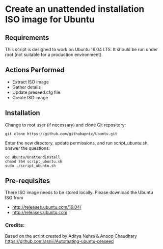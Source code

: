 # Create an unattended installation ISO image for Ubuntu
## Requirements
This script is designed to work on Ubuntu 16.04 LTS. It should be run under root (not suitable for a production environment).
## Actions Performed
* Extract ISO image
* Gather details
* Update preseed.cfg file
* Create ISO image

## Installation
Change to root user (if necessary) and clone Git repository:
```
git clone https://github.com/githubapnic/Ubuntu.git
```
Enter the new directory, update permissions, and run script_ubuntu.sh, answer the questions:
```
cd Ubuntu/UnattendInstall
chmod 764 script_ubuntu.sh
sudo ./script_ubuntu.sh
```
## Pre-requisites
There ISO image needs to be stored locally. Please download the Ubuntu ISO from
* http://releases.ubuntu.com/16.04/
* http://releases.ubuntu.com

### Credits:
Based on the script created by Aditya Nehra & Anoop Chaudhary https://github.com/asniii/Automating-ubuntu-preseed 

